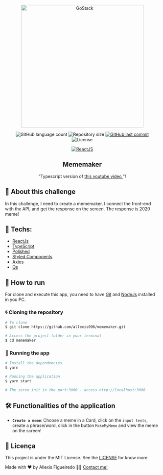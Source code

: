 <p align="center"><img alt="GoStack" src="https://imgur.com/xId01zv.png" width="400" /></p>

<p align="center">

<img alt="GitHub language count" src="https://img.shields.io/badge/languages-3-blue">

<img alt="Repository size" src="https://img.shields.io/badge/repo%20size-502%20kB-blue">

<a href="https://github.com/allexis096/mememaker/commits/master">
    <img alt="GitHub last commit" src="https://img.shields.io/badge/last%20commit-july%202020-blue">
</a>

<img alt="License" src="https://img.shields.io/badge/license-MIT-brightgreen?color=blue">
</p>

<p align="center">

<a href="https://reactjs.org/">
  <img alt="ReactJS" src="https://img.shields.io/static/v1?color=blue&label=React&message=JS&?style=plastic&logo=React">
</a>

</p>
<h2 align="center">
  Mememaker
</h2>

<p align="center">“Typescript version of <a href="https://www.youtube.com/watch?v=Yajip86C8sg">this youtube video </a>”!</p>

## 🚀 About this challenge

In this challenge, I need to create a mememaker. I connect the front-end with the API, and get the response on the screen.
The response is 2020 meme!

## 🔨 Techs:

- [ReactJs][reactjs]
- [TypeScript][typescript]
- [Polished](https://github.com/styled-components/polished)
- [Styled Components](https://styled-components.com/)
- [Axios][axios]
- [Qs](https://github.com/ljharb/qs)



## 🚀 How to run

For clone and execute this app, you need to have [Git](https://git-scm.com) and [NodeJs][nodejs] installed in you PC.

### 🌀 Cloning the repository

```bash
# To clone
$ git clone https://github.com/allexis096/mememaker.git

# Access the project folder in your terminal
$ cd mememaker
```

### 🧭 Running the app

```bash
# Install the dependencies
$ yarn

# Running the application
$ yarn start

# The serve init in the port:3000 - access http://localhost:3000
```

## 🛠 Functionalities of the application

- **`Create a meme`**: Choose a meme in a Card, click on the `input texts`, create a phrase/word, click in the button `MakeMyMeme` and view the meme on the screen!

## 📝 Licença

This project is under the MIT License. See the [LICENSE][license] for know more.

Made with ❤️ by Allexis Figueiredo 👋🏽 [Contact me!](https://www.linkedin.com/in/allexis-figueiredo/)

[license]: https://opensource.org/licenses/MIT
[reactjs]: https://reactjs.org/
[axios]: https://www.npmjs.com/package/axios
[typescript]: https://www.typescriptlang.org/
[nodejs]: https://nodejs.org/en/
